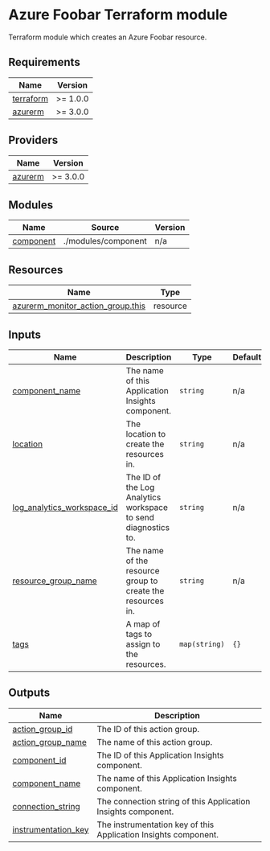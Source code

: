 # Azure Foobar Terraform module

Terraform module which creates an Azure Foobar resource.

<!-- BEGIN_TF_DOCS -->
## Requirements

| Name | Version |
|------|---------|
| <a name="requirement_terraform"></a> [terraform](#requirement\_terraform) | >= 1.0.0 |
| <a name="requirement_azurerm"></a> [azurerm](#requirement\_azurerm) | >= 3.0.0 |

## Providers

| Name | Version |
|------|---------|
| <a name="provider_azurerm"></a> [azurerm](#provider\_azurerm) | >= 3.0.0 |

## Modules

| Name | Source | Version |
|------|--------|---------|
| <a name="module_component"></a> [component](#module\_component) | ./modules/component | n/a |

## Resources

| Name | Type |
|------|------|
| [azurerm_monitor_action_group.this](https://registry.terraform.io/providers/hashicorp/azurerm/latest/docs/resources/monitor_action_group) | resource |

## Inputs

| Name | Description | Type | Default | Required |
|------|-------------|------|---------|:--------:|
| <a name="input_component_name"></a> [component\_name](#input\_component\_name) | The name of this Application Insights component. | `string` | n/a | yes |
| <a name="input_location"></a> [location](#input\_location) | The location to create the resources in. | `string` | n/a | yes |
| <a name="input_log_analytics_workspace_id"></a> [log\_analytics\_workspace\_id](#input\_log\_analytics\_workspace\_id) | The ID of the Log Analytics workspace to send diagnostics to. | `string` | n/a | yes |
| <a name="input_resource_group_name"></a> [resource\_group\_name](#input\_resource\_group\_name) | The name of the resource group to create the resources in. | `string` | n/a | yes |
| <a name="input_tags"></a> [tags](#input\_tags) | A map of tags to assign to the resources. | `map(string)` | `{}` | no |

## Outputs

| Name | Description |
|------|-------------|
| <a name="output_action_group_id"></a> [action\_group\_id](#output\_action\_group\_id) | The ID of this action group. |
| <a name="output_action_group_name"></a> [action\_group\_name](#output\_action\_group\_name) | The name of this action group. |
| <a name="output_component_id"></a> [component\_id](#output\_component\_id) | The ID of this Application Insights component. |
| <a name="output_component_name"></a> [component\_name](#output\_component\_name) | The name of this Application Insights component. |
| <a name="output_connection_string"></a> [connection\_string](#output\_connection\_string) | The connection string of this Application Insights component. |
| <a name="output_instrumentation_key"></a> [instrumentation\_key](#output\_instrumentation\_key) | The instrumentation key of this Application Insights component. |
<!-- END_TF_DOCS -->
